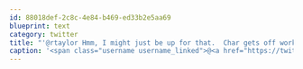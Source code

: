 ```yaml
---
id: 88018def-2c8c-4e84-b469-ed33b2e5aa69
blueprint: text
category: twitter
title: "'@rtaylor Hmm, I might just be up for that.  Char gets off work at 6 and we're crawling distance."
caption: '<span class="username username_linked">@<a href="https://twitter.com/rtaylor" title="Elon Musk">rtaylor</a></span> Hmm, I might just be up for that.  Char gets off work at 6 and we''re crawling distance.'
---
```

